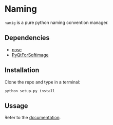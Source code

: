 Naming
======
`namig` is a pure python naming convention manager.

Dependencies
------------
- [nose](https://nose.readthedocs.org/en/latest/)
- [PyQtForSoftimage](https://github.com/caron/PyQtForSoftimage)

Installation
------------
Clone the repo and type in a terminal:

    python setup.py install

Ussage
------
Refer to the [documentation](#).
